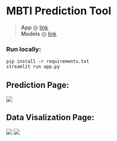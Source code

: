 # MBTI Prediction Tool

> **App** @ [link](https://share.streamlit.io/ackw/mbti-prediction-tool/main/app.py) <br>
> **Models** @ [link](https://github.com/ackw/mbti-prediction)

### Run locally:
`pip install -r requirements.txt`
<br>
`streamlit run app.py `

## Prediction Page:
<img src="https://user-images.githubusercontent.com/69747121/154801469-c2ea777b-ade3-4584-bc42-e8dfebf73750.png">

## Data Visalization Page:
<img src="https://user-images.githubusercontent.com/69747121/154801475-4f624f5d-0ea9-4dff-a609-15a366478cd9.png">
<img src="https://user-images.githubusercontent.com/69747121/154801473-9c4a35c5-8bba-430f-8d81-7979fb5629ab.png">
